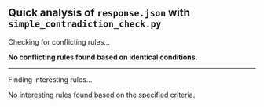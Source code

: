 ## Quick analysis of `response.json` with `simple_contradiction_check.py`

Checking for conflicting rules...

**No conflicting rules found based on identical conditions.**

---

Finding interesting rules...

No interesting rules found based on the specified criteria.